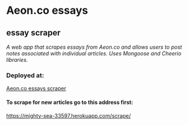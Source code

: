 # Aeon.co essays
## essay scraper

*A web app that scrapes essays from Aeon.co and allows users to post notes associated with individual articles. Uses Mongoose and Cheerio libraries.*

### Deployed at:
[Aeon.co essays scraper](https://mighty-sea-33597.herokuapp.com/ "Essays scraped from Aeon.co")

#### To scrape for new articles go to this address first:
https://mighty-sea-33597.herokuapp.com/scrape/